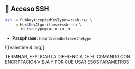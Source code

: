 ## 🔐 Acceso SSH

```bash
ssh -o PubkeyAcceptedKeyTypes=+ssh-rsa \
    -o HostKeyAlgorithms=+ssh-rsa \
    -i id_rsa hype@10.10.10.79
```
- **Passphrase:** `heartbleedbelievethehype`

![[Valentine14.png]]



TERMINAR, EXPLICAR LA DIFERENCIA DE EL COMANDO CON ENCRIPTACION VIEJA Y POR QUE USAR ESOS PARAMETROS